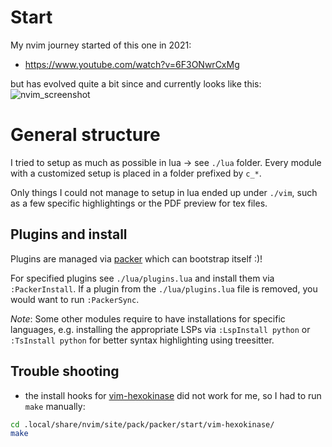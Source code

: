 # Start
My nvim journey started of this one in 2021:
* https://www.youtube.com/watch?v=6F3ONwrCxMg

but has evolved quite a bit since and currently looks like this:
![nvim_screenshot](../assets/nvim_screenshot.png)

# General structure
I tried to setup as much as possible in lua -> see `./lua` folder. Every module
with a customized setup is placed in a folder prefixed by `c_*`.

Only things I could not manage to setup in lua ended up under `./vim`, such as
a few specific highlightings or the PDF preview for tex files.

## Plugins and install
Plugins are managed via [packer](https://github.com/wbthomason/packer.nvim) which can bootstrap itself :)!

For specified plugins see `./lua/plugins.lua` and install them via `:PackerInstall`. If a plugin from the `./lua/plugins.lua` file is removed, you would want to run `:PackerSync`.

*Note*: Some other modules require to have installations for specific languages, e.g. installing the appropriate LSPs via `:LspInstall python` or `:TsInstall python` for better syntax highlighting using treesitter.

## Trouble shooting
* the install hooks for [vim-hexokinase]() did not work for me, so I had to run `make` manually:
```bash
cd .local/share/nvim/site/pack/packer/start/vim-hexokinase/                                                                                                                            10:16:32 via v3.10.5
make                                                                                                                                                                                                10:17:00
```
